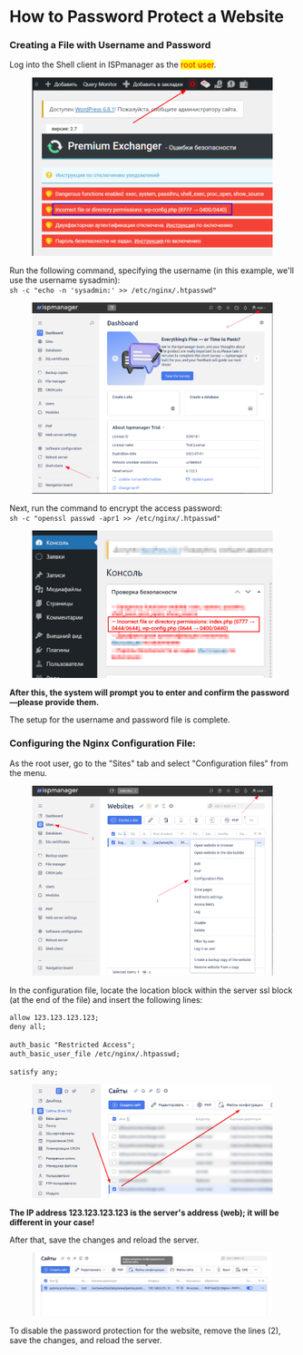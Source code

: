 # How to Password Protect a Website

### Creating a File with Username and Password

Log into the Shell client in ISPmanager as the <mark style="color:red;">root user</mark>.

<figure><img src="../../.gitbook/assets/image (1) (1) (1) (1) (1) (1) (1) (1) (1) (1) (1) (1) (1) (1) (1) (1) (1) (1) (1) (1) (1) (1) (1) (1)_eng.png" alt=""><figcaption></figcaption></figure>

Run the following command, specifying the username (in this example, we'll use the username sysadmin):\
`sh -c "echo -n 'sysadmin:' >> /etc/nginx/.htpasswd"`

<figure><img src="../../.gitbook/assets/image (1) (1) (1) (1) (1) (1) (1) (1) (1) (1) (1) (1) (1) (1) (1) (1) (1) (1) (1) (1) (1) (1) (1) (1) (1)_eng.png" alt=""><figcaption></figcaption></figure>

Next, run the command to encrypt the access password:\
`sh -c "openssl passwd -apr1 >> /etc/nginx/.htpasswd"`

<figure><img src="../../.gitbook/assets/image (2) (1) (1) (1) (1) (1) (1) (1) (1) (1) (1) (1) (1) (1) (1) (1) (1) (1) (1) (1)_eng.png" alt=""><figcaption></figcaption></figure>

**After this, the system will prompt you to enter and confirm the password—please provide them.**

The setup for the username and password file is complete.

### Configuring the Nginx Configuration File:

As the root user, go to the "Sites" tab and select "Configuration files" from the menu.

<figure><img src="../../.gitbook/assets/image (5) (1) (1) (1) (1) (1) (1)_eng.png" alt=""><figcaption></figcaption></figure>

In the configuration file, locate the location block within the server ssl block (at the end of the file) and insert the following lines:

```
allow 123.123.123.123;
deny all;

auth_basic "Restricted Access";
auth_basic_user_file /etc/nginx/.htpasswd;

satisfy any;
```

<figure><img src="../../.gitbook/assets/image (2178)_eng.png" alt=""><figcaption></figcaption></figure>

**The IP address 123.123.123.123 is the server's address (web); it will be different in your case!**

After that, save the changes and reload the server.

<figure><img src="../../.gitbook/assets/image (2177)_eng.png" alt=""><figcaption></figcaption></figure>

To disable the password protection for the website, remove the lines (2), save the changes, and reload the server.